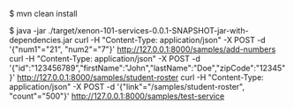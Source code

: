 $ mvn clean install

$ java -jar ./target/xenon-101-services-0.0.1-SNAPSHOT-jar-with-dependencies.jar
curl -H "Content-Type: application/json" -X POST -d '{"num1"="21", "num2"="7"}' http://127.0.0.1:8000/samples/add-numbers
curl -H "Content-Type: application/json" -X POST -d '{"id":"123456789","firstName":"John","lastName":"Doe","zipCode":"12345"}' http://127.0.0.1:8000/samples/student-roster
curl -H "Content-Type: application/json" -X POST -d '{"link"="/samples/student-roster", "count"="500"}' http://127.0.0.1:8000/samples/test-service
